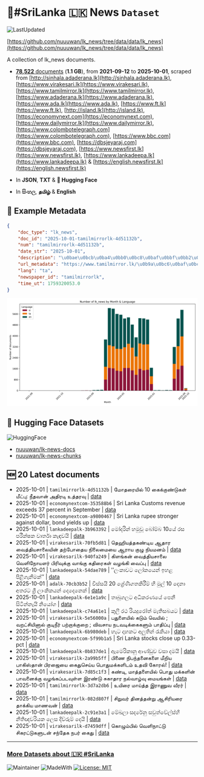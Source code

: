 # 📄#SriLanka 🇱🇰 News `Dataset`

![LastUpdated](https://img.shields.io/badge/last_updated-2025--10--01_17:42:13-green)

[https://github.com/nuuuwan/lk_news/tree/data/data/lk_news](https://github.com/nuuuwan/lk_news/tree/data/data/lk_news)

A collection of lk_news documents.

- [**78,522** documents](https://github.com/nuuuwan/lk_news/tree/data/data/lk_news) (**1.1 GB**), from **2021-09-12** to **2025-10-01**, scraped from [http://sinhala.adaderana.lk](http://sinhala.adaderana.lk), [https://www.virakesari.lk](https://www.virakesari.lk), [https://www.tamilmirror.lk](https://www.tamilmirror.lk), [https://www.adaderana.lk](https://www.adaderana.lk), [https://www.ada.lk](https://www.ada.lk), [https://www.ft.lk](https://www.ft.lk), [http://island.lk](http://island.lk), [https://economynext.com](https://economynext.com), [https://www.dailymirror.lk](https://www.dailymirror.lk), [https://www.colombotelegraph.com](https://www.colombotelegraph.com), [https://www.bbc.com](https://www.bbc.com), [https://dbsjeyaraj.com](https://dbsjeyaraj.com), [https://www.newsfirst.lk](https://www.newsfirst.lk), [https://www.lankadeepa.lk](https://www.lankadeepa.lk) & [https://english.newsfirst.lk](https://english.newsfirst.lk)

- In **JSON**, **TXT** & **🤗 Hugging Face**

- In **සිංහල**, **தமிழ்** & **English**

## 📝 Example Metadata

```json
{
    "doc_type": "lk_news",
    "doc_id": "2025-10-01-tamilmirrorlk-4d51132b",
    "num": "tamilmirrorlk-4d51132b",
    "date_str": "2025-10-01",
    "description": "\u0bae\u0bcb\u0ba4\u0bb0\u0bc8\u0baf\u0bbf\u0bb2\u0bcd 10 \u0b95\u0bc8\u0b95\u0bcd\u0b95\u0bc1\u0ba3\u0bcd\u0b9f\u0bc1\u0b95\u0bb3\u0bcd \u0bae\u0bc0\u0b9f\u0bcd\u0baa\u0bc1: \u0ba8\u0bc0\u0ba4\u0bb5\u0bbe\u0ba9\u0bcd \u0b85\u0ba4\u0bbf\u0bb0\u0b9f\u0bbf \u0b89\u0ba4\u0bcd\u0ba4\u0bb0\u0bb5\u0bc1",
    "url_metadata": "https://www.tamilmirror.lk/\u0b9a\u0bc6\u0baf\u0bcd\u0ba4\u0bbf\u0b95\u0bb3\u0bcd/\u0bae\u0bcb\u0ba4\u0bb0\u0bc8\u0baf\u0bbf\u0bb2\u0bcd-10-\u0b95\u0bc8\u0b95\u0bcd\u0b95\u0bc1\u0ba3\u0bcd\u0b9f\u0bc1\u0b95\u0bb3\u0bcd-\u0bae\u0bc0\u0b9f\u0bcd\u0baa\u0bc1-\u0ba8\u0bc0\u0ba4\u0bb5\u0bbe\u0ba9\u0bcd-\u0b85\u0ba4\u0bbf\u0bb0\u0b9f\u0bbf-\u0b89\u0ba4\u0bcd\u0ba4\u0bb0\u0bb5\u0bc1/175-365592",
    "lang": "ta",
    "newspaper_id": "tamilmirrorlk",
    "time_ut": 1759320053.0
}
```

![Chart](https://raw.githubusercontent.com/nuuuwan/lk_news/refs/heads/data/data/lk_news/docs_by_month_and_lang.png)

## 🤗 Hugging Face Datasets

![HuggingFace](https://img.shields.io/badge/-HuggingFace-FDEE21?style=for-the-badge&logo=HuggingFace)

- [nuuuwan/lk-news-docs](https://huggingface.co/datasets/nuuuwan/lk-news-docs)
- [nuuuwan/lk-news-chunks](https://huggingface.co/datasets/nuuuwan/lk-news-chunks)

## 🆕 20 Latest documents

- 2025-10-01 | `tamilmirrorlk-4d51132b` | மோதரையில் 10 கைக்குண்டுகள் மீட்பு: நீதவான் அதிரடி உத்தரவு | [data](https://github.com/nuuuwan/lk_news/tree/data/data/lk_news/2020s/2025/2025-10-01-tamilmirrorlk-4d51132b)
- 2025-10-01 | `economynextcom-353588b6` | Sri Lanka Customs revenue exceeds 37 percent in September | [data](https://github.com/nuuuwan/lk_news/tree/data/data/lk_news/2020s/2025/2025-10-01-economynextcom-353588b6)
- 2025-10-01 | `economynextcom-a9800467` | Sri Lanka rupee stronger against dollar, bond yields up | [data](https://github.com/nuuuwan/lk_news/tree/data/data/lk_news/2020s/2025/2025-10-01-economynextcom-a9800467)
- 2025-10-01 | `lankadeepalk-3b963392` | මෝදරින් හමුවූ බෝම්බ 10යේ රස පරීක්ෂක වාර්තා කැඳවයි | [data](https://github.com/nuuuwan/lk_news/tree/data/data/lk_news/2020s/2025/2025-10-01-lankadeepalk-3b963392)
- 2025-10-01 | `virakesarilk-70fb5d81` | தெஹியத்தகண்டிய ஆதார வைத்தியசாலையின் தற்போதைய  நிலைமையை ஆராய குழு நியமனம் | [data](https://github.com/nuuuwan/lk_news/tree/data/data/lk_news/2020s/2025/2025-10-01-virakesarilk-70fb5d81)
- 2025-10-01 | `virakesarilk-940fa249` | கிளங்கன் வைத்தியசாலை வெளிநோயளர் பிரிவுக்கு வாங்கு கதிரைகள் வழங்கி வைப்பு | [data](https://github.com/nuuuwan/lk_news/tree/data/data/lk_news/2020s/2025/2025-10-01-virakesarilk-940fa249)
- 2025-10-01 | `lankadeepalk-54dae789` | ’’ලංකාවට ලෝකයෙන් ඉහළ පිළිගැනීමක්’’ | [data](https://github.com/nuuuwan/lk_news/tree/data/data/lk_news/2020s/2025/2025-10-01-lankadeepalk-54dae789)
- 2025-10-01 | `adalk-70cb3b52` | විස්සයි 20 ශ්‍රේණිගතකිරීම් හී මුල් 10 දෙනා අතරට ශ්‍රී ලාංකිකයන් දෙදෙනෙක් | [data](https://github.com/nuuuwan/lk_news/tree/data/data/lk_news/2020s/2025/2025-10-01-adalk-70cb3b52)
- 2025-10-01 | `lankadeepalk-6e1e1a9c` | තාබුගලට අධිකරණයේ පෙනී සිටින්නැයි නියෝග | [data](https://github.com/nuuuwan/lk_news/tree/data/data/lk_news/2020s/2025/2025-10-01-lankadeepalk-6e1e1a9c)
- 2025-10-01 | `lankadeepalk-c74a61e1` | කුලී රථ රියදුරෝත් මැතිසබයට | [data](https://github.com/nuuuwan/lk_news/tree/data/data/lk_news/2020s/2025/2025-10-01-lankadeepalk-c74a61e1)
- 2025-10-01 | `virakesarilk-5e56000a` | பதுளையில் கடும் வெயில் ; வறட்சியினால் குடிநீர் பற்றாக்குறை ; விவசாய நடவடிக்கைகளும் பாதிப்பு | [data](https://github.com/nuuuwan/lk_news/tree/data/data/lk_news/2020s/2025/2025-10-01-virakesarilk-5e56000a)
- 2025-10-01 | `lankadeepalk-6b980deb` | හැට දාහකට අලුතින් රැකියා | [data](https://github.com/nuuuwan/lk_news/tree/data/data/lk_news/2020s/2025/2025-10-01-lankadeepalk-6b980deb)
- 2025-10-01 | `economynextcom-5f99b1a5` | Sri Lanka stocks close up 0.33-pct | [data](https://github.com/nuuuwan/lk_news/tree/data/data/lk_news/2020s/2025/2025-10-01-economynextcom-5f99b1a5)
- 2025-10-01 | `lankadeepalk-0b837de1` | ඇමෙරිකානු ආණ්ඩුව වසා දමයි | [data](https://github.com/nuuuwan/lk_news/tree/data/data/lk_news/2020s/2025/2025-10-01-lankadeepalk-0b837de1)
- 2025-10-01 | `virakesarilk-2a99b5ff` | பிணை நிபந்தனைகளை மீறிய பாகிஸ்தான் பிரஜையை கைதுசெய்ய பொதுமக்களிடம் உதவி கோரல்! | [data](https://github.com/nuuuwan/lk_news/tree/data/data/lk_news/2020s/2025/2025-10-01-virakesarilk-2a99b5ff)
- 2025-10-01 | `virakesarilk-7d85c1f3` | கண்டி, மாத்தளையில் பொது மக்களின் பாவனைக்கு  வழங்கப்படவுள்ள இரண்டு சுகாதார நல்வாழ்வு மையங்கள் | [data](https://github.com/nuuuwan/lk_news/tree/data/data/lk_news/2020s/2025/2025-10-01-virakesarilk-7d85c1f3)
- 2025-10-01 | `tamilmirrorlk-3d7a2db6` | உயிரை மாய்த்த   இராணுவ வீரர் | [data](https://github.com/nuuuwan/lk_news/tree/data/data/lk_news/2020s/2025/2025-10-01-tamilmirrorlk-3d7a2db6)
- 2025-10-01 | `tamilmirrorlk-082d807f` | சிறுவர்  தினத்தன்று  ஆசிரியரை தாக்கிய மாணவன் | [data](https://github.com/nuuuwan/lk_news/tree/data/data/lk_news/2020s/2025/2025-10-01-tamilmirrorlk-082d807f)
- 2025-10-01 | `lankadeepalk-2c91e3a1` | මේඛලා සදරේනු සවුත්වේල්ස්හි නීතිඥවරියක ලෙස දිව්රුම් දෙයි | [data](https://github.com/nuuuwan/lk_news/tree/data/data/lk_news/2020s/2025/2025-10-01-lankadeepalk-2c91e3a1)
- 2025-10-01 | `virakesarilk-d7459dff` | கொழும்பில் வெளிநாட்டு சிகரட்டுகளுடன் சந்தேக நபர் கைது | [data](https://github.com/nuuuwan/lk_news/tree/data/data/lk_news/2020s/2025/2025-10-01-virakesarilk-d7459dff)

---

### [More Datasets about 🇱🇰 #SriLanka](https://github.com/nuuuwan/lk_datasets)

![Maintainer](https://img.shields.io/badge/maintainer-nuuuwan-red)
![MadeWith](https://img.shields.io/badge/made_with-python-blue)
[![License: MIT](https://img.shields.io/badge/License-MIT-yellow.svg)](https://opensource.org/licenses/MIT)
